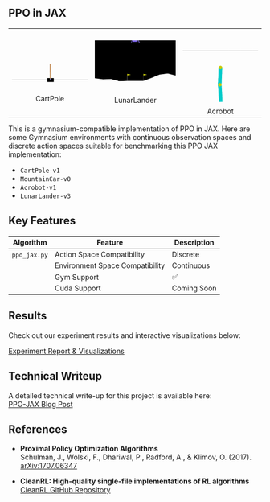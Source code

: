 ## PPO in JAX
<div align="center">

<table>
    <tr>
        <td align="center"><img src="gifs/CartPole.gif" alt="CartPole" width="200"/><br/>CartPole</td>
        <td align="center"><img src="gifs/LunarLander.gif" alt="LunarLander" width="200"/><br/>LunarLander</td>
        <td align="center"><img src="gifs/Acrobot.gif" alt="Acrobot" width="200"/><br/>Acrobot</td>
    </tr>
</table>

</div>

This is a gymnasium-compatible implementation of PPO in JAX. 
Here are some Gymnasium environments with continuous observation spaces and discrete action spaces suitable for benchmarking this PPO JAX implementation:

- `CartPole-v1`
- `MountainCar-v0`
- `Acrobot-v1`
- `LunarLander-v3`

## Key Features
| Algorithm                   | Feature                         | Description                  |
|----------------------------------|------------------------------|------------------------------|
|`ppo_jax.py`| Action Space Compatibility       | Discrete |
|| Environment Space Compatibility  | Continuous |
|| Gym Support                     | ✅ | |
|| Cuda Support                     | Coming Soon |

## Results
Check out our experiment results and interactive visualizations below:

[Experiment Report & Visualizations](https://wandb.ai/azimi/ppo%20jax/reports/Results-from-PPO-JAX--VmlldzoxMzY3OTMxNg?accessToken=otlcvfgm3a53jfkwmh0owf3cxwe79603airegk60uxlol0ecl93mb3vb35kn0rps)

## Technical Writeup

A detailed technical write-up for this project is available here:  
[PPO-JAX Blog Post](https://www.fromscratchdev.io/rl-blog/ppo-jax-post.html)

## References

- **Proximal Policy Optimization Algorithms**  
        Schulman, J., Wolski, F., Dhariwal, P., Radford, A., & Klimov, O. (2017).  
        [arXiv:1707.06347](https://arxiv.org/abs/1707.06347)

- **CleanRL: High-quality single-file implementations of RL algorithms**  
        [CleanRL GitHub Repository](https://github.com/vwxyzjn/cleanrl)
